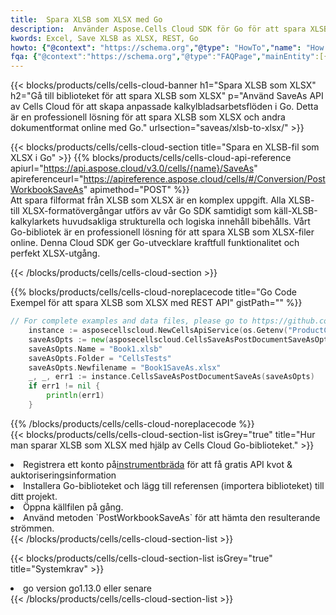 ```yaml
---
title:  Spara XLSB som XLSX med Go
description:  Använder Aspose.Cells Cloud SDK för Go för att spara XLSB-formatfil som XLSX-formatfil.
kwords: Excel, Save XLSB as XLSX, REST, Go
howto: {"@context": "https://schema.org","@type": "HowTo","name": "How to save XLSB as XLSX using the Cells Cloud Go library.","description": "How to save XLSB as XLSX using the Cells Cloud Go library.","image": {"@type": "ImageObject"},"url": "/go/saveas/xlsb-to-xlsx/","step": [{ "@type": "HowToStep","name": "How to save XLSB as XLSX using the Cells Cloud Go library. step 1", "image": {"@type": "ImageObject",},"url": "/go/saveas/xlsb-to-xlsx/","text": "Register an account at <a href='https://dashboard.aspose.cloud/'>Dashboard</a> to get free API quota & authorization details",},{ "@type": "HowToStep","name": "How to save XLSB as XLSX using the Cells Cloud Go library. step 1", "image": {"@type": "ImageObject",},"url": "/go/saveas/xlsb-to-xlsx/","text": "Install Go library and add the reference (import the library) to your project.",},{ "@type": "HowToStep","name": "How to save XLSB as XLSX using the Cells Cloud Go library. step 1", "image": {"@type": "ImageObject",},"url": "/go/saveas/xlsb-to-xlsx/","text": "Open the source file in go.",},{ "@type": "HowToStep","name": "How to save XLSB as XLSX using the Cells Cloud Go library. step 1", "image": {"@type": "ImageObject",},"url": "/go/saveas/xlsb-to-xlsx/","text": "Use the `PostWorkbookSaveAs` method to retrieve the resulting stream.",}, ],"supply": {"@type": "HowToSupply","name": "document"},"tool": [{"@type": "HowToTool","name": "Goland, Visual Studio Code, Eclipse"},{"@type": "HowToTool","name": "Aspose Cells"}],"totalTime": "PT6M"}
fqa: {"@context":"https://schema.org","@type":"FAQPage","mainEntity":[{"@type":"Question","name":"Why save file as other formats file in C# using REST API?","acceptedAnswer":{"@type":"Answer","text":"Documents are encoded in many ways, and some files may be incompatible with the software you use. To open and read such files, just save them as appropriate file formats.<br/><ol><li>Install .NET SDK and add the reference (import the library) to your project.</li><li>Open the source file in C# using REST API.</li><li>Call the PostWorkbookSaveAsRequest() method, passing an output filename with required extension.</li><li>Get the result of save as a separate file.</li></ol>"}},{"@type":"Question","name":"What file formats can I save as with your C# library?","acceptedAnswer":{"@type":"Answer","text":"We support a variety of file formats for conversion using .NET library, including XLSX, Excel, xls , PDF, CSV, HTML, Markdown, XML, PNG, JPG, TIFF, Json, TXT and many more."}},{"@type":"Question","name":"What is the maximum allowed file size for conversion using this .NET library?","acceptedAnswer":{"@type":"Answer","text":"There are no file size limits for format conversions using .NET library."}}]}
---
```

{{< blocks/products/cells/cells-cloud-banner h1="Spara XLSB som XLSX" h2="Gå till biblioteket för att spara XLSB som XLSX" p="Använd SaveAs API av Cells Cloud för att skapa anpassade kalkylbladsarbetsflöden i Go. Detta är en professionell lösning för att spara XLSB som XLSX och andra dokumentformat online med Go." urlsection="saveas/xlsb-to-xlsx/" >}}

{{< blocks/products/cells/cells-cloud-section title="Spara en XLSB-fil som XLSX i Go" >}}
{{% blocks/products/cells/cells-cloud-api-reference apiurl="https://api.aspose.cloud/v3.0/cells/{name}/SaveAs" apireferenceurl="https://apireference.aspose.cloud/cells/#/Conversion/PostWorkbookSaveAs" apimethod="POST" %}}
<br/>
Att spara filformat från XLSB som XLSX är en komplex uppgift. Alla XLSB- till XLSX-formatövergångar utförs av vår Go SDK samtidigt som käll-XLSB-kalkylarkets huvudsakliga strukturella och logiska innehåll bibehålls. Vårt Go-bibliotek är en professionell lösning för att spara XLSB som XLSX-filer online. Denna Cloud SDK ger Go-utvecklare kraftfull funktionalitet och perfekt XLSX-utgång.

{{< /blocks/products/cells/cells-cloud-section >}}

{{% blocks/products/cells/cells-cloud-noreplacecode title="Go Code Exempel för att spara XLSB som XLSX med REST API" gistPath="" %}}
  
```go
// For complete examples and data files, please go to https://github.com/aspose-cells-cloud/aspose-cells-cloud-go/
    instance := asposecellscloud.NewCellsApiService(os.Getenv("ProductClientId"), os.Getenv("ProductClientSecret"))
    saveAsOpts := new(asposecellscloud.CellsSaveAsPostDocumentSaveAsOpts)
    saveAsOpts.Name = "Book1.xlsb"
    saveAsOpts.Folder = "CellsTests"
    saveAsOpts.Newfilename = "Book1SaveAs.xlsx"
    _, _, err1 := instance.CellsSaveAsPostDocumentSaveAs(saveAsOpts)
    if err1 != nil {
	    println(err1)
    }
```
  
{{% /blocks/products/cells/cells-cloud-noreplacecode %}}
<br/>
{{< blocks/products/cells/cells-cloud-section-list isGrey="true" title="Hur man sparar XLSB som XLSX med hjälp av Cells Cloud Go-biblioteket." >}}
<li> Registrera ett konto på<a href="https://dashboard.aspose.cloud/">instrumentbräda</a> för att få gratis API kvot & auktoriseringsinformation</li>
<li>Installera Go-biblioteket och lägg till referensen (importera biblioteket) till ditt projekt.</li>
<li>Öppna källfilen på gång.</li>
<li>Använd metoden `PostWorkbookSaveAs` för att hämta den resulterande strömmen.</li>
{{< /blocks/products/cells/cells-cloud-section-list >}}

{{< blocks/products/cells/cells-cloud-section-list isGrey="true" title="Systemkrav" >}}
<li>go version go1.13.0 eller senare</li>
{{< /blocks/products/cells/cells-cloud-section-list >}}

